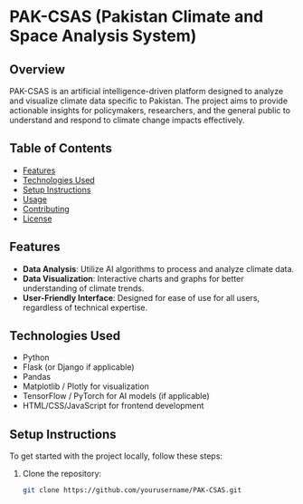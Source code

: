 # PAK-CSAS (Pakistan Climate and Space Analysis System)

## Overview
PAK-CSAS is an artificial intelligence-driven platform designed to analyze and visualize climate data specific to Pakistan. The project aims to provide actionable insights for policymakers, researchers, and the general public to understand and respond to climate change impacts effectively.

## Table of Contents
- [Features](#features)
- [Technologies Used](#technologies-used)
- [Setup Instructions](#setup-instructions)
- [Usage](#usage)
- [Contributing](#contributing)
- [License](#license)

## Features
- **Data Analysis**: Utilize AI algorithms to process and analyze climate data.
- **Data Visualization**: Interactive charts and graphs for better understanding of climate trends.
- **User-Friendly Interface**: Designed for ease of use for all users, regardless of technical expertise.

## Technologies Used
- Python
- Flask (or Django if applicable)
- Pandas
- Matplotlib / Plotly for visualization
- TensorFlow / PyTorch for AI models (if applicable)
- HTML/CSS/JavaScript for frontend development

## Setup Instructions
To get started with the project locally, follow these steps:

1. Clone the repository:
   ```bash
   git clone https://github.com/yourusername/PAK-CSAS.git
